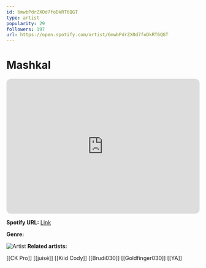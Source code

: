 ```yaml
---
id: 6mwbPdrZXOd7foDkRT6QGT
type: artist
popularity: 29
followers: 197
url: https://open.spotify.com/artist/6mwbPdrZXOd7foDkRT6QGT
---
```

# Mashkal

<iframe style="border-radius:12px" src="https://open.spotify.com/embed/artist/6mwbPdrZXOd7foDkRT6QGT" width="100%" height="352" frameBorder="0" allowfullscreen="" allow="autoplay; clipboard-write; encrypted-media; fullscreen; picture-in-picture" loading="lazy"></iframe>

**Spotify URL:** [Link](https://open.spotify.com/artist/6mwbPdrZXOd7foDkRT6QGT)

**Genre:** 

![Artist](https://i.scdn.co/image/ab6761610000e5eb13503cd344dce1c13bd08043)
**Related artists:**

[[CK Pro]]
[[juisé]]
[[Kiid Cody]]
[[Brudi030]]
[[Goldfinger030]]
[[YA]]
